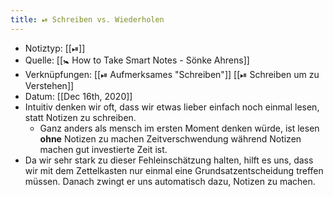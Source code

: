 ```yaml
---
title: ⏯ Schreiben vs. Wiederholen
---
```


- Notiztyp: [[⏯]]
- Quelle: [[🚼 How to Take Smart Notes - Sönke Ahrens]]
- Verknüpfungen: [[⏯ Aufmerksames "Schreiben"]] [[⏯ Schreiben um zu Verstehen]]
- Datum: [[Dec 16th, 2020]]
- Intuitiv denken wir oft, dass wir etwas lieber einfach noch einmal lesen, statt Notizen zu schreiben.
	- Ganz anders als mensch im ersten Moment denken würde, ist lesen **ohne** Notizen zu machen Zeitverschwendung während Notizen machen gut investierte Zeit ist.
- Da wir sehr stark zu dieser Fehleinschätzung halten, hilft es uns, dass wir mit dem Zettelkasten nur einmal eine Grundsatzentscheidung treffen müssen. Danach zwingt er uns automatisch dazu, Notizen zu machen.
